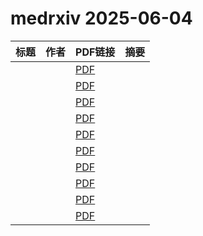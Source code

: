 # medrxiv 2025-06-04

| 标题 | 作者 | PDF链接 |  摘要 |
|------|------|--------|------|
|  |  | [PDF](https://doi.org/10.1101/2025.03.25.25324606) |  |
|  |  | [PDF](https://doi.org/10.1101/2025.03.10.25323715) |  |
|  |  | [PDF](https://doi.org/10.1101/2024.05.14.24307373) |  |
|  |  | [PDF](https://doi.org/10.1101/2024.05.27.24307748) |  |
|  |  | [PDF](https://doi.org/10.1101/2025.06.01.25328757) |  |
|  |  | [PDF](https://doi.org/10.1101/2025.04.30.25326428) |  |
|  |  | [PDF](https://doi.org/10.1101/2025.02.26.25322933) |  |
|  |  | [PDF](https://doi.org/10.1101/2024.12.16.24319065) |  |
|  |  | [PDF](https://doi.org/10.1101/2024.06.23.24309366) |  |
|  |  | [PDF](https://doi.org/10.1101/2025.03.21.25323520) |  |
